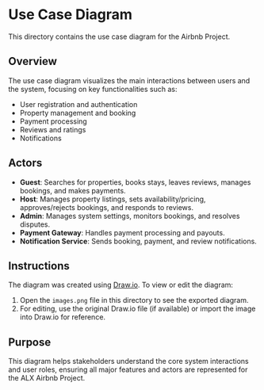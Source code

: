 # Use Case Diagram

This directory contains the use case diagram for the Airbnb Project.

## Overview
The use case diagram visualizes the main interactions between users and the system, focusing on key functionalities such as:
- User registration and authentication
- Property management and booking
- Payment processing
- Reviews and ratings
- Notifications

## Actors
- **Guest**: Searches for properties, books stays, leaves reviews, manages bookings, and makes payments.
- **Host**: Manages property listings, sets availability/pricing, approves/rejects bookings, and responds to reviews.
- **Admin**: Manages system settings, monitors bookings, and resolves disputes.
- **Payment Gateway**: Handles payment processing and payouts.
- **Notification Service**: Sends booking, payment, and review notifications.

## Instructions
The diagram was created using [Draw.io](https://draw.io). To view or edit the diagram:
1. Open the `images.png` file in this directory to see the exported diagram.
2. For editing, use the original Draw.io file (if available) or import the image into Draw.io for reference.

## Purpose
This diagram helps stakeholders understand the core system interactions and user roles, ensuring all major features and actors are represented for the ALX Airbnb Project.

